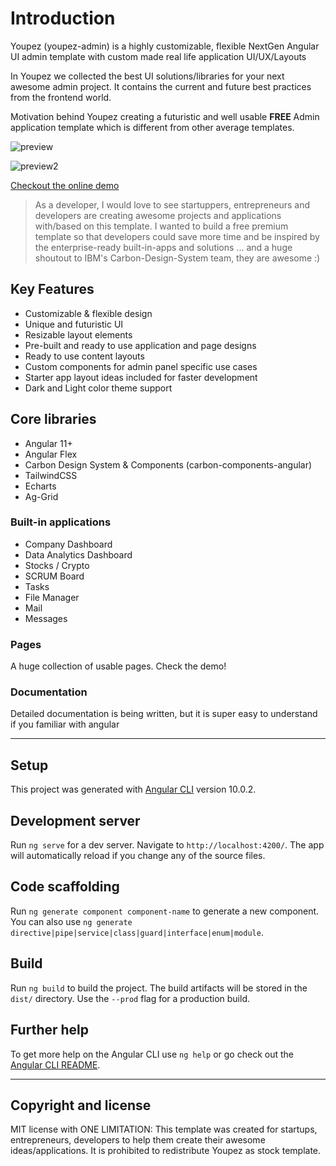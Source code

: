 # Introduction

Youpez (youpez-admin) is a highly customizable, flexible NextGen Angular UI admin template with custom made real life application UI/UX/Layouts 

In Youpez we collected the best UI solutions/libraries for your next awesome admin project. It contains the current and future best practices from the frontend world.

Motivation behind Youpez creating a futuristic and well usable **FREE** Admin application template which is different from other average templates.


![preview](http://landing.youpez.flatedgethemes.com/static/mainpic-ceb50dc3ea0c04e923155fe38c8fafac.png)

![preview2](http://landing.youpez.flatedgethemes.com/static/dark-b3278e9b4f8ec3f59b72c5b99aae5ff7.png)

[Checkout the online demo](https://youpez.vercel.app/)

> As a developer, I would love to see startuppers, entrepreneurs and developers are creating awesome projects and applications with/based on this template.
> I wanted to build a free premium template so that developers could save more time and be inspired by the enterprise-ready built-in-apps and solutions
> ... and a huge shoutout to IBM's Carbon-Design-System team, they are awesome :)

## Key Features

- Customizable & flexible design
- Unique and futuristic UI
- Resizable layout elements
- Pre-built and ready to use application and page designs
- Ready to use content layouts
- Custom components for admin panel specific use cases
- Starter app layout ideas included for faster development
- Dark and Light color theme support

## Core libraries

- Angular 11+
- Angular Flex
- Carbon Design System & Components (carbon-components-angular)
- TailwindCSS
- Echarts
- Ag-Grid

### Built-in applications

- Company Dashboard
- Data Analytics Dashboard
- Stocks / Crypto 
- SCRUM Board 
- Tasks 
- File Manager
- Mail
- Messages

### Pages

A huge collection of usable pages. Check the demo!

### Documentation

Detailed documentation is being written, but it is super easy to understand if you familiar with angular

-----------

## Setup

This project was generated with [Angular CLI](https://github.com/angular/angular-cli) version 10.0.2.

## Development server

Run `ng serve` for a dev server. Navigate to `http://localhost:4200/`. The app will automatically reload if you change any of the source files.

## Code scaffolding

Run `ng generate component component-name` to generate a new component. You can also use `ng generate directive|pipe|service|class|guard|interface|enum|module`.

## Build

Run `ng build` to build the project. The build artifacts will be stored in the `dist/` directory. Use the `--prod` flag for a production build.

## Further help

To get more help on the Angular CLI use `ng help` or go check out the [Angular CLI README](https://github.com/angular/angular-cli/blob/master/README.md).

-----------

## Copyright and license
MIT license with ONE LIMITATION: This template was created for startups, entrepreneurs, developers to help them create their awesome ideas/applications. It is prohibited to redistribute Youpez as stock template. 
